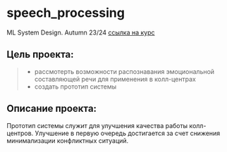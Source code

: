 # speech_processing
ML System Design. Autumn 23/24 [ссылка на курс](https://ods.ai/tracks/ml-system-design-23)


## Цель проекта:

> - рассмотерть возможности распознавания эмоциональной составляющей речи для применения в колл-центрах
> - создать прототип системы


## Описание проекта:

Прототип системы служит для улучшения качества работы колл-центров.
Улучшение в первую очередь достигается за счет снижения минимализации конфликтных ситуаций.
